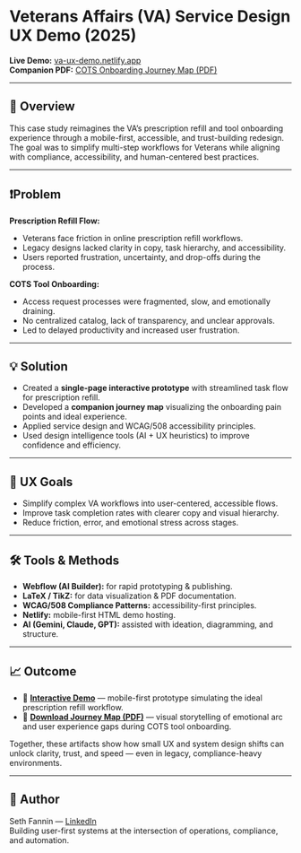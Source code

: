 # Veterans Affairs (VA) Service Design UX Demo (2025)

**Live Demo:** [va-ux-demo.netlify.app](https://va-ux-demo.netlify.app)  
**Companion PDF:** [COTS Onboarding Journey Map (PDF)](./VA_Onboarding_Journey_Map.pdf)

---

## 🧭 Overview  
This case study reimagines the VA’s prescription refill and tool onboarding experience through a mobile-first, accessible, and trust-building redesign. The goal was to simplify multi-step workflows for Veterans while aligning with compliance, accessibility, and human-centered best practices.

---

## ❗️Problem  

**Prescription Refill Flow:**  
- Veterans face friction in online prescription refill workflows.  
- Legacy designs lacked clarity in copy, task hierarchy, and accessibility.  
- Users reported frustration, uncertainty, and drop-offs during the process.  

**COTS Tool Onboarding:**  
- Access request processes were fragmented, slow, and emotionally draining.  
- No centralized catalog, lack of transparency, and unclear approvals.  
- Led to delayed productivity and increased user frustration.

---

## 💡 Solution  

- Created a **single-page interactive prototype** with streamlined task flow for prescription refill.  
- Developed a **companion journey map** visualizing the onboarding pain points and ideal experience.  
- Applied service design and WCAG/508 accessibility principles.  
- Used design intelligence tools (AI + UX heuristics) to improve confidence and efficiency.

---

## 🎯 UX Goals  
- Simplify complex VA workflows into user-centered, accessible flows.  
- Improve task completion rates with clearer copy and visual hierarchy.  
- Reduce friction, error, and emotional stress across stages.  

---

## 🛠 Tools & Methods  
- **Webflow (AI Builder):** for rapid prototyping & publishing.  
- **LaTeX / TikZ:** for data visualization & PDF documentation.  
- **WCAG/508 Compliance Patterns:** accessibility-first principles.  
- **Netlify:** mobile-first HTML demo hosting.  
- **AI (Gemini, Claude, GPT):** assisted with ideation, diagramming, and structure.  

---

## 📈 Outcome  

- 🔗 **[Interactive Demo](https://va-ux-demo.netlify.app)** — mobile-first prototype simulating the ideal prescription refill workflow.  
- 📄 **[Download Journey Map (PDF)](./VA_Onboarding_Journey_Map.pdf)** — visual storytelling of emotional arc and user experience gaps during COTS tool onboarding.

Together, these artifacts show how small UX and system design shifts can unlock clarity, trust, and speed — even in legacy, compliance-heavy environments.

---

## 📎 Author  

Seth Fannin — [LinkedIn](https://www.linkedin.com/in/seth-fannin/)  
Building user-first systems at the intersection of operations, compliance, and automation.
